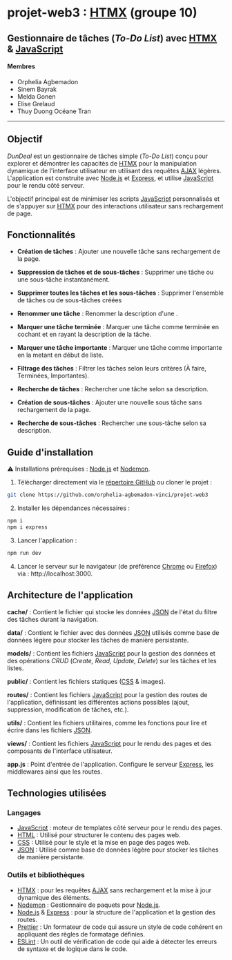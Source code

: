 # projet-web3 : [HTMX](https://htmx.org) (groupe 10)

## Gestionnaire de tâches (_To-Do List_) avec [HTMX](https://htmx.org) & [JavaScript](https://developer.mozilla.org/en-US/docs/Web/JavaScript)

#### Membres

- Orphelia Agbemadon
- Sinem Bayrak
- Melda Gonen
- Elise Grelaud
- Thuy Duong Océane Tran

---

## Objectif

_DunDeal_ est un gestionnaire de tâches simple (_To-Do List_) conçu pour explorer et démontrer les capacités de [HTMX](https://htmx.org) pour la manipulation dynamique de l'interface utilisateur en utilisant des requêtes [AJAX](https://developer.mozilla.org/en-US/docs/Glossary/AJAX) légères. L'application est construite avec [Node.js](https://nodejs.org/fr) et [Express](https://expressjs.com), et utilise [JavaScript](https://developer.mozilla.org/en-US/docs/Web/JavaScript) pour le rendu côté serveur.

L'objectif principal est de minimiser les scripts [JavaScript](https://developer.mozilla.org/en-US/docs/Web/JavaScript) personnalisés et de s'appuyer sur [HTMX](https://htmx.org) pour des interactions utilisateur sans rechargement de page.

## Fonctionnalités

- **Création de tâches** : Ajouter une nouvelle tâche sans rechargement de la page.

- **Suppression de tâches et de sous-tâches** : Supprimer une tâche ou une sous-tâche instantanément.

- **Supprimer toutes les tâches et les sous-tâches** : Supprimer l'ensemble de tâches ou de sous-tâches créées

- **Renommer une tâche** : Renommer la description d'une .

- **Marquer une tâche terminée** : Marquer une tâche comme terminée en cochant et en rayant la description de la tâche.

- **Marquer une tâche importante** : Marquer une tâche comme importante en la metant en début de liste.

- **Filtrage des tâches** : Filtrer les tâches selon leurs critères (À faire, Terminées, Importantes).

- **Recherche de tâches** : Rechercher une tâche selon sa description.

- **Création de sous-tâches** : Ajouter une nouvelle sous tâche sans rechargement de la page.

- **Recherche de sous-tâches** : Rechercher une sous-tâche selon sa description.

## Guide d'installation

⚠️ Installations prérequises : [Node.js](https://nodejs.org/fr) et [Nodemon](https://docs.npmjs.com/).

1. Télécharger directement via le [répertoire GitHub](https://github.com/orphelia-agbemadon-vinci/projet-web3) ou cloner le projet :

```bash
git clone https://github.com/orphelia-agbemadon-vinci/projet-web3
```

2. Installer les dépendances nécessaires :

```bash
npm i
npm i express
```

3. Lancer l'application :

```bash
npm run dev
```

4. Lancer le serveur sur le navigateur (de préférence [Chrome](https://www.google.com/chrome/) ou [Firefox](https://www.mozilla.org/en-US/firefox/new/)) via : http://localhost:3000.

## Architecture de l'application

**cache/** : Contient le fichier qui stocke les données [JSON](https://www.json.org/json-en.html) de l'état du filtre des tâches durant la navigation.

**data/** : Contient le fichier avec des données [JSON](https://www.json.org/json-en.html) utilisés comme base de données légère pour stocker les tâches de manière persistante.

**models/** : Contient les fichiers [JavaScript](https://developer.mozilla.org/en-US/docs/Web/JavaScript) pour la gestion des données et des opérations _CRUD_ (_Create, Read, Update, Delete_) sur les tâches et les listes.

**public/** : Contient les fichiers statiques ([CSS](https://developer.mozilla.org/fr/docs/Web/CSS) & images).

**routes/** : Contient les fichiers [JavaScript](https://developer.mozilla.org/en-US/docs/Web/JavaScript) pour la gestion des routes de l'application, définissant les différentes actions possibles (ajout, suppression, modification de tâches, etc.).

**utils/** : Contient les fichiers utilitaires, comme les fonctions pour lire et écrire dans les fichiers [JSON](https://www.json.org/json-en.html).

**views/** : Contient les fichiers [JavaScript](https://developer.mozilla.org/en-US/docs/Web/JavaScript) pour le rendu des pages et des composants de l'interface utilisateur.

**app.js** : Point d'entrée de l'application. Configure le serveur [Express](https://expressjs.com), les middlewares ainsi que les routes.

## Technologies utilisées

### Langages

- [JavaScript](https://developer.mozilla.org/en-US/docs/Web/JavaScript) : moteur de templates côté serveur pour le rendu des pages.
- [HTML](https://developer.mozilla.org/fr/docs/Web/HTML) : Utilisé pour structurer le contenu des pages web.
- [CSS](https://developer.mozilla.org/fr/docs/Web/CSS) : Utilisé pour le style et la mise en page des pages web.
- [JSON](https://www.json.org/json-en.html) : Utilisé comme base de données légère pour stocker les tâches de manière persistante.

### Outils et bibliothèques

- [HTMX](https://htmx.org) : pour les requêtes [AJAX](https://developer.mozilla.org/en-US/docs/Glossary/AJAX) sans rechargement et la mise à jour dynamique des éléments.
- [Nodemon](https://docs.npmjs.com) : Gestionnaire de paquets pour [Node.js](https://nodejs.org/fr).
- [Node.js](https://nodejs.org/fr) & [Express](https://expressjs.com) : pour la structure de l'application et la gestion des routes.
- [Prettier](https://prettier.io) : Un formateur de code qui assure un style de code cohérent en appliquant des règles de formatage définies.
- [ESLint](https://eslint.org) : Un outil de vérification de code qui aide à détecter les erreurs de syntaxe et de logique dans le code.
